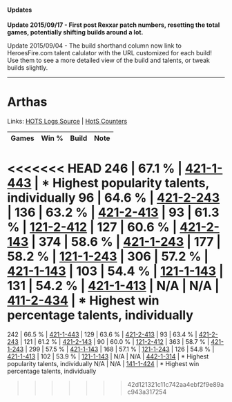 #### Updates
**Update 2015/09/17 - First post Rexxar patch numbers, resetting the total games, potentially shifting builds around a lot.**

Update 2015/09/04 - The build shorthand column now link to HeroesFire.com talent calulator with the URL customized for each build!  
Use them to see a more detailed view of the build and talents, or tweak builds slightly.

***

# Arthas

Links: [HOTS Logs Source](https://www.hotslogs.com/Sitewide/HeroDetails?Hero=Arthas) | [HotS Counters](http://hotscounters.com/#/hero/Arthas)

Games  | Win %  | Build     | Note
-----  | -----  | -----     | ----
<<<<<<< HEAD
246    | 67.1 % | [421-1-443](http://www.heroesfire.com/hots/talent-calculator/arthas#sDbp) | * Highest popularity talents, individually
96     | 64.6 % | [421-2-243](http://www.heroesfire.com/hots/talent-calculator/arthas#sDoJ) | 
136    | 63.2 % | [421-2-413](http://www.heroesfire.com/hots/talent-calculator/arthas#sDqz) | 
93     | 61.3 % | [121-2-412](http://www.heroesfire.com/hots/talent-calculator/arthas#gnPy) | 
127    | 60.6 % | [421-2-143](http://www.heroesfire.com/hots/talent-calculator/arthas#sDml) | 
374    | 58.6 % | [421-1-243](http://www.heroesfire.com/hots/talent-calculator/arthas#sDYh) | 
177    | 58.2 % | [121-1-243](http://www.heroesfire.com/hots/talent-calculator/arthas#gn7h) | 
306    | 57.2 % | [421-1-143](http://www.heroesfire.com/hots/talent-calculator/arthas#sDX7) | 
103    | 54.4 % | [121-1-143](http://www.heroesfire.com/hots/talent-calculator/arthas#gn67) | 
131    | 54.2 % | [421-1-413](http://www.heroesfire.com/hots/talent-calculator/arthas#sDbL) | 
N/A    | N/A    | [411-2-434](http://www.heroesfire.com/hots/talent-calculator/arthas#rrQo) | * Highest win percentage talents, individually
=======
242    | 66.5 % | [421-1-443](http://www.heroesfire.com/hots/talent-calculator/arthas#sDbp) | 
129    | 63.6 % | [421-2-413](http://www.heroesfire.com/hots/talent-calculator/arthas#sDqz) | 
93     | 63.4 % | [421-2-243](http://www.heroesfire.com/hots/talent-calculator/arthas#sDoJ) | 
121    | 61.2 % | [421-2-143](http://www.heroesfire.com/hots/talent-calculator/arthas#sDml) | 
90     | 60.0 % | [121-2-412](http://www.heroesfire.com/hots/talent-calculator/arthas#gnPy) | 
363    | 58.7 % | [421-1-243](http://www.heroesfire.com/hots/talent-calculator/arthas#sDYh) | 
299    | 57.5 % | [421-1-143](http://www.heroesfire.com/hots/talent-calculator/arthas#sDX7) | 
168    | 57.1 % | [121-1-243](http://www.heroesfire.com/hots/talent-calculator/arthas#gn7h) | 
126    | 54.8 % | [421-1-413](http://www.heroesfire.com/hots/talent-calculator/arthas#sDbL) | 
102    | 53.9 % | [121-1-143](http://www.heroesfire.com/hots/talent-calculator/arthas#gn67) | 
N/A    | N/A    | [442-1-314](http://www.heroesfire.com/hots/talent-calculator/arthas#t0r2) | * Highest popularity talents, individually
N/A    | N/A    | [141-1-424](http://www.heroesfire.com/hots/talent-calculator/arthas#hX_W) | * Highest win percentage talents, individually
>>>>>>> 42d121321c11c742aa4ebf2f9e89ac943a317254
